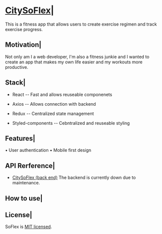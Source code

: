 # [CitySoFlex](https://citysoflex.netlify.app/)|

This is a fitness app that allows users to create exercise regimen and track exercise progress.

## Motivation|

Not only am I a web developer, I'm also a fitness junkie and I wanted to create an app that makes my own life easier and my workouts more productive.

<!-- ## Build status| -->

<!-- ## Code style| -->

<!-- ## ScreenShot| -->

## Stack|

- React -- Fast and allows reuseable componenets

- Axios -- Allows connection with backend

- Redux -- Centralized state management

- Styled-components -- Cebntralized and reuseable styling

## Features|

• User authentication
• Mobile first design

<!-- ## Code Example| -->

<!-- ## Installation| -->

## API Rerference|

- [CitySoFlex (back end)](https://citysoflex.herokuapp.com) The backend is currently down due to maintenance. 

<!-- ## Test| -->

## How to use|

## License|

SoFlex is [MIT licensed](./LICENSE).